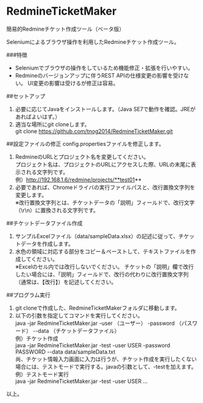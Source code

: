 # RedmineTicketMaker
簡易的Redmineチケット作成ツール（ベータ版）

Seleniumによるブラウザ操作を利用したRedmineチケット作成ツール。

###特徴  
- Seleniumでブラウザの操作をしているため機能修正・拡張を行いやすい。 
- Redmineのバージョンアップに伴うREST APIの仕様変更の影響を受けない。
UI変更の影響は受けるが修正は容易。

##セットアップ
1. 必要に応じてJavaをインストールします。（Java SE7で動作を確認。JREがあればよいはず。）
2. 適当な場所にgit cloneします。  
git clone https://github.com/tnog2014/RedmineTicketMaker.git

##設定ファイルの修正
config.propertiesファイルを修正します。  

1. RedmineのURLとプロジェクト名を変更してください。  
プロジェクト名は、プロジェクトのURLにアクセスした際、URLの末尾に表示される文字列です。  
例）http://192.168.1.6/redmine/projects/**test01**  
2. 必要であれば、Chromeドライバの実行ファイルパスと、改行置換文字列を変更します。  
※改行置換文字列とは、チケットデータの「説明」フィールドで、改行文字（\r\n）に置換される文字列です。

##チケットデータファイル作成
1. サンプルExcelファイル（data/sampleData.xlsx）の記述に従って、チケットデータを作成します。
2. 水色の領域に対応する部分をコピー＆ペーストして、テキストファイルを作成してください。  
※Excelのセル内では改行しないでください。
チケットの「説明」欄で改行したい場合には、「説明」フィールドで、改行の代わりに改行置換文字列（通常は、【改行】）を記述してください。

##プログラム実行
1. git cloneで作成した、RedmineTicketMakerフォルダに移動します。
2. 以下の引数を指定してコマンドを実行してください。  
java -jar RedmineTicketMaker.jar -user （ユーザー） -password （パスワード） --data （チケットデータファイル）  
例）チケット作成  
java -jar RedmineTicketMaker.jar -test -user USER -password PASSWORD --data data/sampleData.txt  
尚、チケット情報入力画面に入力は行うが、チケット作成を実行したくない場合には、テストモードで実行する。javaの引数として、-testを加えます。  
例）テストモード実行  
java -jar RedmineTicketMaker.jar -test -user USER ...

以上。



